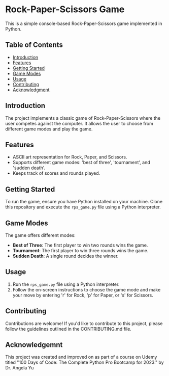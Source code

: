 # Rock-Paper-Scissors Game

This is a simple console-based Rock-Paper-Scissors game implemented in Python.

## Table of Contents

- [Introduction](#introduction)
- [Features](#features)
- [Getting Started](#getting-started)
- [Game Modes](#game-modes)
- [Usage](#usage)
- [Contributing](#contributing)
- [Acknowledgment](#acknowledgement)

## Introduction

The project implements a classic game of Rock-Paper-Scissors where the user competes against the computer. It allows the user to choose from different game modes and play the game.

## Features

- ASCII art representation for Rock, Paper, and Scissors.
- Supports different game modes: 'best of three', 'tournament', and 'sudden death'.
- Keeps track of scores and rounds played.

## Getting Started

To run the game, ensure you have Python installed on your machine. Clone this repository and execute the `rps_game.py` file using a Python interpreter.

## Game Modes

The game offers different modes:
- **Best of Three**: The first player to win two rounds wins the game.
- **Tournament**: The first player to win three rounds wins the game.
- **Sudden Death**: A single round decides the winner.

## Usage

1. Run the `rps_game.py` file using a Python interpreter.
2. Follow the on-screen instructions to choose the game mode and make your move by entering 'r' for Rock, 'p' for Paper, or 's' for Scissors.

## Contributing

Contributions are welcome! If you'd like to contribute to this project, please follow the guidelines outlined in the CONTRIBUTING.md file.

## Acknowledgemnt

This project was created and improved on as part of a course on Udemy titled "100 Days of Code: The Complete Python Pro Bootcamp for 2023." by Dr. Angela Yu


